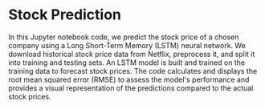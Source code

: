# Stock Prediction
In this Jupyter notebook code, we predict the stock price of a chosen company using a Long Short-Term Memory (LSTM) neural network. We download historical stock price data from Netflix, preprocess it, and split it into training and testing sets. An LSTM model is built and trained on the training data to forecast stock prices. The code calculates and displays the root mean squared error (RMSE) to assess the model's performance and provides a visual representation of the predictions compared to the actual stock prices.

